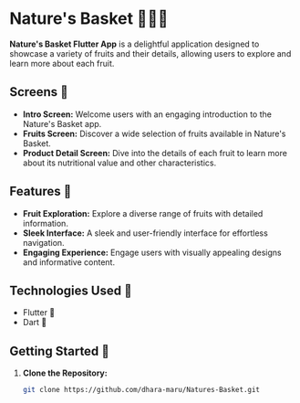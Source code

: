 # Nature's Basket 🍏🍌🍇

**Nature's Basket Flutter App** is a delightful application designed to showcase a variety of fruits and their details, allowing users to explore and learn more about each fruit.

## Screens 📱

- **Intro Screen:** Welcome users with an engaging introduction to the Nature's Basket app.
- **Fruits Screen:** Discover a wide selection of fruits available in Nature's Basket.
- **Product Detail Screen:** Dive into the details of each fruit to learn more about its nutritional value and other characteristics.

## Features 🌟

- **Fruit Exploration:** Explore a diverse range of fruits with detailed information.
- **Sleek Interface:** A sleek and user-friendly interface for effortless navigation.
- **Engaging Experience:** Engage users with visually appealing designs and informative content.

## Technologies Used 🚀

- Flutter 📱
- Dart 🎯

## Getting Started 🏁

1. **Clone the Repository:**
   ```bash
   git clone https://github.com/dhara-maru/Natures-Basket.git

